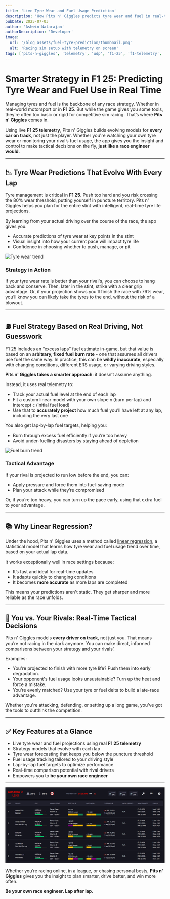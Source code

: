 ```yaml
---
title: 'Live Tyre Wear and Fuel Usage Prediction'
description: "How Pits n' Giggles predicts tyre wear and fuel in real-time"
pubDate: 2025-07-03
author: 'Ashwin Natarajan'
authorDescription: 'Developer'
image:
  url: '/blog_assets/fuel-tyre-prediction/thumbnail.png'
  alt: 'Racing sim setup with telemetry on screen'
tags: ['pits-n-giggles', 'telemetry', 'udp', 'f1-25', 'f1-telemetry', 'tyre-strategy', 'pit-stop', 'sim-racing']
---
```


# Smarter Strategy in F1 25: Predicting Tyre Wear and Fuel Use in Real Time

Managing tyres and fuel is the backbone of any race strategy. Whether in real-world motorsport or in **F1 25**. But while the game gives you some tools, they’re often too basic or rigid for competitive sim racing. That’s where **Pits n' Giggles** comes in.

Using live **F1 25 telemetry**, Pits n' Giggles builds evolving models for **every car on track**, not just the player. Whether you're watching your own tyre wear or monitoring your rival’s fuel usage, the app gives you the insight and control to make tactical decisions on the fly, **just like a race engineer would**.

---

## 📉 Tyre Wear Predictions That Evolve With Every Lap

Tyre management is critical in **F1 25**. Push too hard and you risk crossing the 80% wear threshold, putting yourself in puncture territory. Pits n' Giggles helps you plan for the entire stint with intelligent, real-time tyre life projections.

By learning from your actual driving over the course of the race, the app gives you:
- Accurate predictions of tyre wear at key points in the stint
- Visual insight into how your current pace will impact tyre life
- Confidence in choosing whether to push, manage, or pit

![Tyre wear trend](/blog_assets/fuel-tyre-prediction/tyre-stint-graph.png)

### Strategy in Action

If your tyre wear rate is better than your rival's, you can choose to hang back and conserve. Then, later in the stint, strike with a clear grip advantage. Or, if your projection shows you'll finish the race with 76% wear, you’ll know you can likely take the tyres to the end, without the risk of a blowout.

---

## ⛽ Fuel Strategy Based on Real Driving, Not Guesswork

F1 25 includes an “excess laps” fuel estimate in-game, but that value is based on an **arbitrary, fixed fuel burn rate** - one that assumes all drivers use fuel the same way. In practice, this can be **wildly inaccurate**, especially with changing conditions, different ERS usage, or varying driving styles.

**Pits n' Giggles takes a smarter approach**: it doesn’t assume anything.

Instead, it uses real telemetry to:
- Track your actual fuel level at the end of each lap
- Fit a custom linear model with your own slope `m` (burn per lap) and intercept `c` (initial fuel load)
- Use that to **accurately project** how much fuel you’ll have left at any lap, including the very last one

You also get lap-by-lap fuel targets, helping you:
- Burn through excess fuel efficiently if you’re too heavy
- Avoid under-fuelling disasters by staying ahead of depletion

![Fuel burn trend](/blog_assets/fuel-tyre-prediction/fuel-graph.png)

### Tactical Advantage

If your rival is projected to run low before the end, you can:
- Apply pressure and force them into fuel-saving mode
- Plan your attack while they’re compromised

Or, if you’re too heavy, you can turn up the pace early, using that extra fuel to your advantage.

---

## 📚 Why Linear Regression?

Under the hood, Pits n' Giggles uses a method called [linear regression](https://en.wikipedia.org/wiki/Linear_regression), a statistical model that learns how tyre wear and fuel usage trend over time, based on your actual lap data.

It works exceptionally well in race settings because:
- It’s fast and ideal for real-time updates
- It adapts quickly to changing conditions
- It becomes **more accurate** as more laps are completed

This means your predictions aren't static. They get sharper and more reliable as the race unfolds.

---

## 🧠 You vs. Your Rivals: Real-Time Tactical Decisions

Pits n' Giggles models **every driver on track**, not just you. That means you’re not racing in the dark anymore. You can make direct, informed comparisons between your strategy and your rivals’.

Examples:
- You're projected to finish with more tyre life? Push them into early degradation.
- Your opponent's fuel usage looks unsustainable? Turn up the heat and force a mistake.
- You’re evenly matched? Use your tyre or fuel delta to build a late-race advantage.

Whether you're attacking, defending, or setting up a long game, you’ve got the tools to outthink the competition.

---

## ✅ Key Features at a Glance

- Live tyre wear and fuel projections using real **F1 25 telemetry**
- Strategy models that evolve with each lap
- Tyre wear forecasting that keeps you below the puncture threshold
- Fuel usage tracking tailored to your driving style
- Lap-by-lap fuel targets to optimize performance
- Real-time comparison potential with rival drivers
- Empowers you to **be your own race engineer**

---

![Driver view](https://github.com/ashwin-nat/pits-n-giggles/blob/main/screenshots/main-ui.png?raw=true)

Whether you’re racing online, in a league, or chasing personal bests, **Pits n' Giggles** gives you the insight to plan smarter, drive better, and win more often.

**Be your own race engineer. Lap after lap.**
